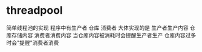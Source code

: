 # threadpool

简单线程池的实现
程序中有生产者 仓库 消费者
大体实现的是
生产者生产内容
仓库存储内容
消费者消费内容
当仓库内容被消耗时会提醒生产者生产
仓库内容过多时会"提醒"消费者消费
